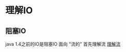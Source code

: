 # 理解IO

## 阻塞IO 
java 1.4之前的IO是阻塞IO 面向 "流的" 首先理解流
[理解流](https://www.cnblogs.com/shitouer/archive/2012/12/19/2823641.html)